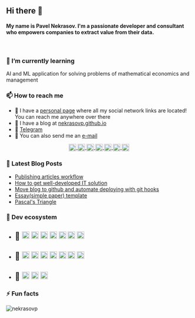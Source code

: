 ## Hi there 👋

#### My name is Pavel Nekrasov. I'm a passionate developer and consultant who empowers companies to extract value from their data.
&nbsp;

### 🌱 I’m currently learning

AI and ML application for solving problems of mathematical economics and management

### 📫 How to reach me

- 🔗 I have a [personal page](https://nekrasovp.github.io/pages/about.html) where all my social network links are located! You can reach me anywhere over there
- 📝 I have a blog at [nekrasovp.github.io](https://nekrasovp.github.io/category/blog.html)
- 💬 [Telegram](https://t.me/def12)
- 📧 You can also send me an [e-mail](mailto:nekrasovp@gmail.com)

<!-- Social links -->
<p align="center">
  <a href="https://fb.com/nekrasovp" target="blank">
    <img align="center" src="https://cdn.jsdelivr.net/npm/simple-icons@3.0.1/icons/facebook.svg" alt="nekrasovp" height="20" width="20" />
  </a>
  <a href="https://linkedin.com/in/nekrasovp" target="blank">
    <img align="center" src="https://cdn.jsdelivr.net/npm/simple-icons@3.0.1/icons/linkedin.svg" alt="nekrasovp" height="20" width="20" />
  </a>
  <a href="https://twitter.com/nekrasovp1" target="blank">
    <img align="center" src="https://cdn.jsdelivr.net/npm/simple-icons@3.0.1/icons/twitter.svg" alt="nekrasovp1" height="20" width="20" />
  </a>
  <a href="https://kaggle.com/rfplstat" target="blank">
    <img align="center" src="https://cdn.jsdelivr.net/npm/simple-icons@3.0.1/icons/kaggle.svg" alt="rfplstat" height="20" width="20" />
  </a>
  <a href="https://dribbble.com/Nekrasovp" target="blank">
    <img align="center" src="https://cdn.jsdelivr.net/npm/simple-icons@3.0.1/icons/dribbble.svg" alt="pavel nekrasov" height="20" width="20" />
  </a>
    <a href="https://codepen.io/nekrasovp" target="blank">
    <img align="center" src="https://cdn.jsdelivr.net/npm/simple-icons@3.0.1/icons/codepen.svg" alt="nekrasovp" height="20" width="20" />
  </a>
  <a href="https://codesandbox.com/nekrasovp" target="blank">
    <img align="center" src="https://cdn.jsdelivr.net/npm/simple-icons@3.0.1/icons/codesandbox.svg" alt="nekrasovp" height="20" width="20" />
  </a>
</p>

### 📝 Latest Blog Posts
<!-- BLOG-POST-LIST:START -->
- [Publishing articles workflow](https://nekrasovp.github.io/publishing-articles-workflow.html)
- [How to get well-developed IT solution](https://nekrasovp.github.io/business-it-solutions.html)
- [Move blog to github and automate deploying with git hooks](https://nekrasovp.github.io/pelican-github-script-automation.html)
- [Essay(simple paper) template](https://nekrasovp.github.io/essay-paper-template.html)
- [Pascal's Triangle](https://nekrasovp.github.io/pascals-triangle.html)<!-- BLOG-POST-LIST:END -->

### 📑 Dev ecosystem

- ## 🎷 <img src="https://devicons.github.io/devicon/devicon.git/icons/linux/linux-original.svg" alt="linux" width="20" height="20"/> <img src="https://www.vectorlogo.zone/logos/gnu_bash/gnu_bash-icon.svg" alt="bash" width="20" height="20"/> <img src="https://devicons.github.io/devicon/devicon.git/icons/docker/docker-original-wordmark.svg" alt="docker" width="20" height="20"/> <img src="https://www.vectorlogo.zone/logos/git-scm/git-scm-icon.svg" alt="git" width="20" height="20"/> <img src="https://devicons.github.io/devicon/devicon.git/icons/github/github-original-wordmark.svg" alt="aws" width="20" height="20"/> <img src="https://devicons.github.io/devicon/devicon.git/icons/bitbucket/bitbucket-original-wordmark.svg" alt="aws" width="20" height="20"/> <img src="https://devicons.github.io/devicon/devicon.git/icons/amazonwebservices/amazonwebservices-original-wordmark.svg" alt="aws" width="20" height="20"/>

- ## 🎸 <img src="https://devicons.github.io/devicon/devicon.git/icons/python/python-original.svg" alt="python" width="20" height="20"/> <img src="https://devicons.github.io/devicon/devicon.git/icons/django/django-original.svg" alt="django" width="20" height="20"/> <img src="https://www.vectorlogo.zone/logos/pocoo_flask/pocoo_flask-icon.svg" alt="flask" width="20" height="20"/> <img src="https://www.vectorlogo.zone/logos/tensorflow/tensorflow-icon.svg" alt="tensorflow" width="20" height="20"/> <img src="https://devicons.github.io/devicon/devicon.git/icons/javascript/javascript-original.svg" alt="javascript" width="20" height="20"/> <img src="https://devicons.github.io/devicon/devicon.git/icons/html5/html5-original-wordmark.svg" alt="html5" width="20" height="20"/> <img src="https://devicons.github.io/devicon/devicon.git/icons/bootstrap/bootstrap-plain.svg" alt="bootstrap" width="20" height="20"/>

- ## 🥁 <img src="https://raw.githubusercontent.com/amido/azure-vector-icons/master/renders/sql-database-generic.png" alt="sql-database-generic" width="20" height="20"/> <img src="https://devicons.github.io/devicon/devicon.git/icons/postgresql/postgresql-original-wordmark.svg" alt="postgresql" width="20" height="20"/> <img src="https://devicons.github.io/devicon/devicon.git/icons/mysql/mysql-original-wordmark.svg" alt="mysql" width="20" height="20"/>

### ⚡ Fun facts

![nekrasovp](https://komarev.com/ghpvc/?username=nekrasovp&style=plastic&color=green)
<!--
![nekrasovp](https://github-readme-stats.vercel.app/api/top-langs/?username=nekrasovp&layout=compact&hide=html&count_private=true)
-->
<!--
![nekrasovp](https://github-readme-stats.vercel.app/api?username=nekrasovp&show_icons=true&hide=contribs,prs&count_private=true&theme=buefy&include_all_commits=Tre&include_all_commits=True&layout=compact&card_width=200)
-->
